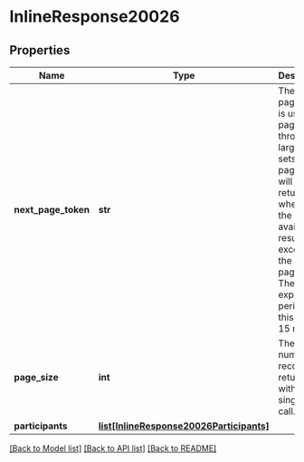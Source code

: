 # InlineResponse20026

## Properties
Name | Type | Description | Notes
------------ | ------------- | ------------- | -------------
**next_page_token** | **str** | The next page token is used to paginate through large result sets. A next page token will be returned whenever the set of available results exceeds the current page size. The expiration period for this token is 15 minutes. | [optional] 
**page_size** | **int** | The number of records returned within a single API call. | [optional] 
**participants** | [**list[InlineResponse20026Participants]**](InlineResponse20026Participants.md) |  | [optional] 

[[Back to Model list]](../README.md#documentation-for-models) [[Back to API list]](../README.md#documentation-for-api-endpoints) [[Back to README]](../README.md)


